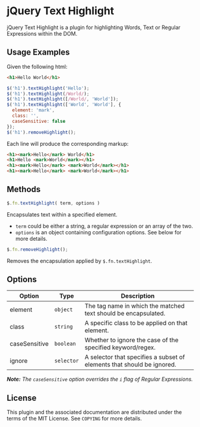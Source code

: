 jQuery Text Highlight
=====================

jQuery Text Highlight is a plugin for highlighting Words, Text or Regular
Expressions within the DOM.

Usage Examples
--------------

Given the following html:

```html
<h1>Hello World</h1>
```

```javascript
$('h1').textHighlight('Hello');
$('h1').textHighlight(/World/);
$('h1').textHighlight([/World/, 'World']);
$('h1').textHighlight(['World', 'World'], {
  element: 'mark',
  class: '',
  caseSensitive: false
});
$('h1').removeHighlight();
```

Each line will produce the corresponding markup:

```html
<h1><mark>Hello</mark> World</h1>
<h1>Hello <mark>World</mark></h1>
<h1><mark>Hello</mark> <mark>World</mark></h1>
<h1><mark>Hello</mark> <mark>World</mark></h1>
```

Methods
-------

```javascript
$.fn.textHighlight( term, options )
```

Encapsulates text within a specified element.

* `term` could be either a string, a regular expression or an array of the two.
* `options` is an object containing configuration options. See below for more details.

```javascript
$.fn.removeHighlight();
```

Removes the encapsulation applied by `$.fn.textHighlight`.

Options
-------

|Option         | Type       | Description |
| ------------- |----------- | ----------- |
| element       | `object`   | The tag name in which the matched text should be encapsulated.|
| class         | `string`   | A specific class to be applied on that element. |
| caseSensitive | `boolean`  | Whether to ignore the case of the specified keyword/regex. |
| ignore        | `selector` | A selector that specifies a subset of elements that should be ignored. |

_**Note:** The `caseSensitive` option overrides the `i` flag of Regular Expressions._

License
-------
This plugin and the associated documentation are distributed under the terms of
the MIT License. See `COPYING` for more details.
